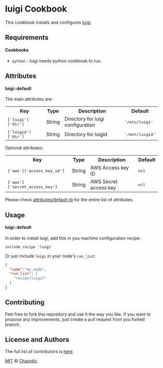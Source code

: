 luigi Cookbook
==============

This cookbook installs and configures [luigi](https://github.com/spotify/luigi).

Requirements
------------
#### Cookbooks
- `python` - luigi needs python cookbook to run.

Attributes
----------
#### luigi::default

The main attributes are:
<table>
  <tr>
    <th>Key</th>
    <th>Type</th>
    <th>Description</th>
    <th>Default</th>
  </tr>
  <tr>
    <td><tt>['luigi']['dir']</tt></td>
    <td>String</td>
    <td>Directory for luigi configuration</td>
    <td><tt>'/etc/luigi'</tt></td>
  </tr>
  <tr>
    <td><tt>['luigid']['dir']</tt></td>
    <td>String</td>
    <td>Directory for luigid</td>
    <td><tt>'/mnt/luigid'</tt></td>
  </tr>
</table>

Optional attributes:
<table>
  <tr>
    <th>Key</th>
    <th>Type</th>
    <th>Description</th>
    <th>Default</th>
  </tr>
  <tr>
    <td><tt>['aws']['access_key_id']</tt></td>
    <td>String</td>
    <td>AWS Access key ID</td>
    <td><tt>nil</tt></td>
  </tr>
  <tr>
    <td><tt>['aws']['secret_access_key']</tt></td>
    <td>String</td>
    <td>AWS Secret access key</td>
    <td><tt>nil</tt></td>
  </tr>
</table>

Please check [attributes/default.rb](attributes/default.rb)  for the entire list of attributes.

Usage
-----
#### luigi::default
In order to install luigi, add this in you machine configuration recipe:
```
include_recipe 'luigi'
```

Or just include `luigi` in your node's `run_list`:

```json
{
  "name":"my_node",
  "run_list": [
    "recipe[luigi]"
  ]
}
```

Contributing
------------

Feel free to fork this repository and use it the way you like. If you want to propose any improvements, just create a pull request from you forked branch.

License and Authors
-------------------
The full list of contributors is [here](https://github.com/chaordic/chef-luigi/graphs/contributors).

[MIT](LICENSE.md) © [Chaordic](http://chaordic.com.br/)
